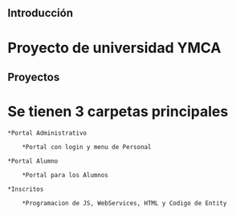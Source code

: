 ## Introducción
# Proyecto de universidad YMCA

## Proyectos
# Se tienen 3 carpetas principales

	*Portal Administrativo
	
		*Portal con login y menu de Personal
	
	*Portal Alumno
	
		*Portal para los Alumnos 
		
	*Inscritos 
	
		*Programacion de JS, WebServices, HTML y Codigo de Entity
